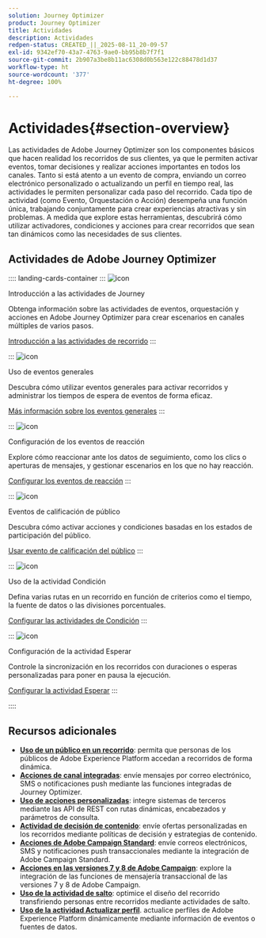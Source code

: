 ```yaml
---
solution: Journey Optimizer
product: Journey Optimizer
title: Actividades
description: Actividades
redpen-status: CREATED_||_2025-08-11_20-09-57
exl-id: 9342ef70-43a7-4763-9ae0-bb95b8b7f7f1
source-git-commit: 2b907a3be8b11ac6308d0b563e122c88478d1d37
workflow-type: ht
source-wordcount: '377'
ht-degree: 100%

---
```


# Actividades{#section-overview}

Las actividades de Adobe Journey Optimizer son los componentes básicos que hacen realidad los recorridos de sus clientes, ya que le permiten activar eventos, tomar decisiones y realizar acciones importantes en todos los canales. Tanto si está atento a un evento de compra, enviando un correo electrónico personalizado o actualizando un perfil en tiempo real, las actividades le permiten personalizar cada paso del recorrido. Cada tipo de actividad (como Evento, Orquestación o Acción) desempeña una función única, trabajando conjuntamente para crear experiencias atractivas y sin problemas. A medida que explore estas herramientas, descubrirá cómo utilizar activadores, condiciones y acciones para crear recorridos que sean tan dinámicos como las necesidades de sus clientes.

## Actividades de Adobe Journey Optimizer

:::: landing-cards-container
:::
![icon](https://cdn.experienceleague.adobe.com/icons/book.svg?lang=es)

Introducción a las actividades de Journey

Obtenga información sobre las actividades de eventos, orquestación y acciones en Adobe Journey Optimizer para crear escenarios en canales múltiples de varios pasos.

[Introducción a las actividades de recorrido](../using/building-journeys/about-journey-activities.md)
:::

:::
![icon](https://cdn.experienceleague.adobe.com/icons/circle-play.svg?lang=es)

Uso de eventos generales

Descubra cómo utilizar eventos generales para activar recorridos y administrar los tiempos de espera de eventos de forma eficaz.

[Más información sobre los eventos generales](../using/building-journeys/general-events.md)
:::

:::
![icon](https://cdn.experienceleague.adobe.com/icons/list-check.svg?lang=es)

Configuración de los eventos de reacción

Explore cómo reaccionar ante los datos de seguimiento, como los clics o aperturas de mensajes, y gestionar escenarios en los que no hay reacción.

[Configurar los eventos de reacción](../using/building-journeys/reaction-events.md)
:::

:::
![icon](https://cdn.experienceleague.adobe.com/icons/bullseye.svg?lang=es)

Eventos de calificación de público

Descubra cómo activar acciones y condiciones basadas en los estados de participación del público.

[Usar evento de calificación del público](../using/building-journeys/audience-qualification-events.md)
:::

:::
![icon](https://cdn.experienceleague.adobe.com/icons/gear.svg?lang=es)

Uso de la actividad Condición

Defina varias rutas en un recorrido en función de criterios como el tiempo, la fuente de datos o las divisiones porcentuales.

[Configurar las actividades de Condición](../using/building-journeys/condition-activity.md)
:::

:::
![icon](https://cdn.experienceleague.adobe.com/icons/clock.svg?lang=es)

Configuración de la actividad Esperar

Controle la sincronización en los recorridos con duraciones o esperas personalizadas para poner en pausa la ejecución.

[Configurar la actividad Esperar](../using/building-journeys/wait-activity.md)
:::

::::


## Recursos adicionales

- **[Uso de un público en un recorrido](../using/building-journeys/read-audience.md)**: permita que personas de los públicos de Adobe Experience Platform accedan a recorridos de forma dinámica.
- **[Acciones de canal integradas](../using/building-journeys/journeys-message.md)**: envíe mensajes por correo electrónico, SMS o notificaciones push mediante las funciones integradas de Journey Optimizer.
- **[Uso de acciones personalizadas](../using/building-journeys/using-custom-actions.md)**: integre sistemas de terceros mediante las API de REST con rutas dinámicas, encabezados y parámetros de consulta.
- **[Actividad de decisión de contenido](../using/building-journeys/content-decision.md)**: envíe ofertas personalizadas en los recorridos mediante políticas de decisión y estrategias de contenido.
- **[Acciones de Adobe Campaign Standard](../using/building-journeys/using-adobe-campaign-standard.md)**: envíe correos electrónicos, SMS y notificaciones push transaccionales mediante la integración de Adobe Campaign Standard.
- **[Acciones en las versiones 7 y 8 de Adobe Campaign](../using/building-journeys/using-adobe-campaign-v7-v8.md)**: explore la integración de las funciones de mensajería transaccional de las versiones 7 y 8 de Adobe Campaign.
- **[Uso de la actividad de salto](../using/building-journeys/jump.md)**: optimice el diseño del recorrido transfiriendo personas entre recorridos mediante actividades de salto.
- **[Uso de la actividad Actualizar perfil](../using/building-journeys/update-profiles.md)**. actualice perfiles de Adobe Experience Platform dinámicamente mediante información de eventos o fuentes de datos.
